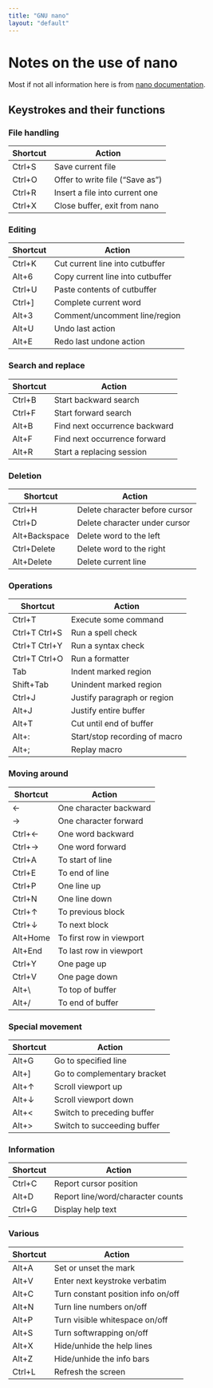 ```yaml
---
title: "GNU nano"
layout: "default"
---
```


# Notes on the use of nano

Most if not all information here is from [nano documentation](https://www.nano-editor.org/).


## Keystrokes and their functions

### File handling

| Shortcut | Action |
|---|---|
| Ctrl+S | Save current file |
| Ctrl+O | Offer to write file (“Save as”) |
| Ctrl+R | Insert a file into current one |
| Ctrl+X | Close buffer, exit from nano |

### Editing

| Shortcut | Action |
|---|---|
| Ctrl+K | Cut current line into cutbuffer |
| Alt+6 | Copy current line into cutbuffer |
| Ctrl+U | Paste contents of cutbuffer |
| Ctrl+] | Complete current word |
| Alt+3 | Comment/uncomment line/region |
| Alt+U | Undo last action |
| Alt+E | Redo last undone action |

### Search and replace

| Shortcut | Action |
|---|---|
| Ctrl+B | Start backward search |
| Ctrl+F | Start forward search |
| Alt+B | Find next occurrence backward |
| Alt+F | Find next occurrence forward |
| Alt+R | Start a replacing session |

### Deletion

| Shortcut | Action |
|---|---|
| Ctrl+H | Delete character before cursor |
| Ctrl+D | Delete character under cursor |
| Alt+Backspace | Delete word to the left |
| Ctrl+Delete | Delete word to the right |
| Alt+Delete | Delete current line |

### Operations

| Shortcut | Action |
|---|---|
| Ctrl+T | Execute some command |
| Ctrl+T Ctrl+S | Run a spell check |
| Ctrl+T Ctrl+Y | Run a syntax check |
| Ctrl+T Ctrl+O | Run a formatter |
| Tab | Indent marked region |
| Shift+Tab | Unindent marked region |
| Ctrl+J | Justify paragraph or region |
| Alt+J | Justify entire buffer |
| Alt+T | Cut until end of buffer |
| Alt+: | Start/stop recording of macro |
| Alt+; | Replay macro |

### Moving around

| Shortcut | Action |
|---|---|
| ← | One character backward |
| → | One character forward |
| Ctrl+← | One word backward |
| Ctrl+→ | One word forward |
| Ctrl+A | To start of line |
| Ctrl+E | To end of line |
| Ctrl+P | One line up |
| Ctrl+N | One line down |
| Ctrl+↑ | To previous block |
| Ctrl+↓ | To next block |
| Alt+Home | To first row in viewport |
| Alt+End | To last row in viewport |
| Ctrl+Y | One page up |
| Ctrl+V | One page down |
| Alt+\\ | To top of buffer |
| Alt+/ | To end of buffer |

### Special movement

| Shortcut | Action |
|---|---|
| Alt+G | Go to specified line |
| Alt+] | Go to complementary bracket |
| Alt+↑ | Scroll viewport up |
| Alt+↓ | Scroll viewport down |
| Alt+< | Switch to preceding buffer |
| Alt+> | Switch to succeeding buffer |

### Information

| Shortcut | Action |
|---|---|
| Ctrl+C | Report cursor position |
| Alt+D | Report line/word/character counts |
| Ctrl+G | Display help text |

### Various

| Shortcut | Action |
|---|---|
| Alt+A | Set or unset the mark |
| Alt+V | Enter next keystroke verbatim |
| Alt+C | Turn constant position info on/off |
| Alt+N | Turn line numbers on/off |
| Alt+P | Turn visible whitespace on/off |
| Alt+S | Turn softwrapping on/off |
| Alt+X | Hide/unhide the help lines |
| Alt+Z | Hide/unhide the info bars |
| Ctrl+L | Refresh the screen |
